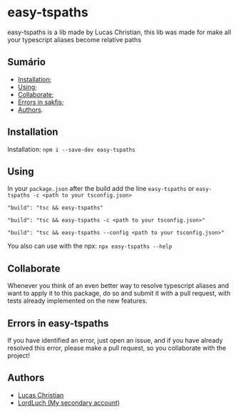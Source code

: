 # easy-tspaths

easy-tspaths is a lib made by Lucas Christian, this lib was made for make all your typescript aliases become relative paths

## Sumário
- [Installation](#installation);
- [Using](#using);
- [Collaborate](#collaborate);
- [Errors in sakfjs](#errors-in-sakfjs);
- [Authors](#authors).


## Installation
Installation: `npm i --save-dev easy-tspaths`

## Using
In your `package.json` after the build add the line `easy-tspaths` or `easy-tspaths -c <path to your tsconfig.json>`
```
"build": "tsc && easy-tspaths"

"build": "tsc && easy-tspaths -c <path to your tsconfig.json>"

"build": "tsc && easy-tspaths --config <path to your tsconfig.json>"
```
You also can use with the npx: `npx easy-tspaths --help`

## Collaborate

Whenever you think of an even better way to resolve typescript aliases and want to apply it to this package, do so and submit it with a pull request, with tests already implemented on the new features.

## Errors in easy-tspaths

If you have identified an error, just open an issue, and if you have already
resolved this error, please make a pull request, so you collaborate with
the project!

## Authors

- [Lucas Christian](https://github.com/Lucas-Christian)
- [LordLuch (My secondary account)](https://www.github.com/LordLuch)